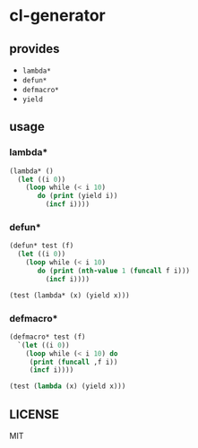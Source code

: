 # cl-generator

## provides
* `lambda*`
* `defun*`
* `defmacro*`
* `yield`

## usage

### lambda*
``` lisp
(lambda* ()
  (let ((i 0))
    (loop while (< i 10)
       do (print (yield i))
         (incf i))))
```

### defun*
``` lisp
(defun* test (f)
  (let ((i 0))
    (loop while (< i 10)
       do (print (nth-value 1 (funcall f i)))
         (incf i))))

(test (lambda* (x) (yield x)))
```

### defmacro*
``` lisp
(defmacro* test (f)
  `(let ((i 0))
    (loop while (< i 10) do
	 (print (funcall ,f i))
	 (incf i))))

(test (lambda (x) (yield x)))
```

## LICENSE
MIT
